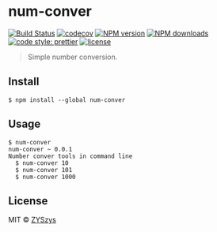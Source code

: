 # num-conver

[![Build Status](https://travis-ci.com/ZYSzys/num-conver.svg?branch=master)](https://travis-ci.com/ZYSzys/num-conver)
[![codecov](https://codecov.io/gh/ZYSzys/num-conver/badge.svg?branch=master)](https://codecov.io/gh/ZYSzys/num-conver?branch=master)
[![NPM version](https://img.shields.io/npm/v/num-conver.svg?style=flat)](https://npmjs.com/package/num-conver)
[![NPM downloads](https://img.shields.io/npm/dm/num-conver.svg?style=flat)](https://npmjs.com/package/num-conver)
[![code style: prettier](https://img.shields.io/badge/code_style-prettier-ff69b4.svg?style=flat)](https://github.com/prettier/prettier)
[![license](https://img.shields.io/github/license/ZYSzys/num-conver.svg)](https://github.com/ZYSzys/num-conver/blob/master/LICENSE)

> Simple number conversion.

## Install

```
$ npm install --global num-conver
```

## Usage
```
$ num-conver
num-conver ~ 0.0.1
Number conver tools in command line
  $ num-conver 10
  $ num-conver 101
  $ num-conver 1000
```


## License

MIT © [ZYSzys](http://zyszys.github.io)
